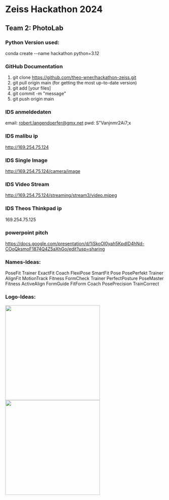 # Zeiss Hackathon 2024
## Team 2: PhotoLab

### Python Version used:
conda create --name hackathon python=3.12

### GitHub Documentation
1. git clone https://github.com/theo-wner/hackathon-zeiss.git
2. git pull origin main (for getting the most up-to-date version)
3. git add [your files]
4. git commit -m "message"
5. git push origin main

### IDS anmeldedaten
email: robert.langendoerfer@gmx.net
pwd: S"Vanjnmr2Ai7;x
### IDS malibu ip
http://169.254.75.124
### IDS Single Image
http://169.254.75.124/camera/image
### IDS Video Stream
http://169.254.75.124/streaming/stream3/video.mjpeg
### IDS Theos Thinkpad ip
169.254.75.125
### powerpoint pitch
https://docs.google.com/presentation/d/1iSkoOl0yah5KpdID4hNd-COoQksmoF1874Q4Z5aXhGo/edit?usp=sharing

### Names-Ideas:
PoseFit Trainer
ExactFit Coach
FlexiPose
SmartFit Pose
PosePerfekt Trainer
AlignFit
MotionTrack Fitness
FormCheck Trainer
PerfectPosture
PoseMaster Fitness
ActiveAlign
FormGuide
FitForm Coach
PosePrecision
TrainCorrect

### Logo-Ideas:
<img src="https://github.com/theo-wner/hackathon-zeiss/assets/139447140/dd3b4ca5-4ac4-4224-9ff5-6461e5abc097" width="300" height="300">
<img src="https://github.com/theo-wner/hackathon-zeiss/assets/139447140/a76e1205-fe19-4cac-9a66-91a60fd30b24" width="300" height="300">
